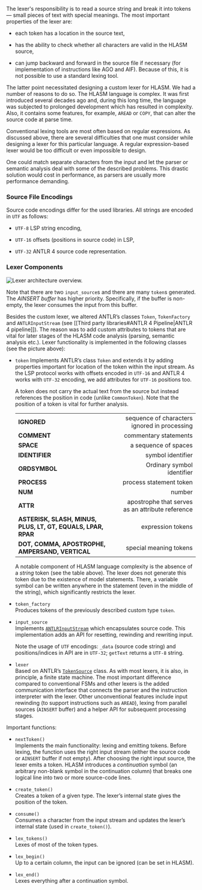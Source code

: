 The lexer's responsibility is to read a source string and break it into tokens — small pieces of text with special meanings. The most important properties of the lexer are:

-   each token has a location in the source text,

-   has the ability to check whether all characters are valid in the HLASM source,

-   can jump backward and forward in the source file if necessary (for implementation of instructions like AGO and AIF). Because of this, it is not possible to use a standard lexing tool.

The latter point necessitated designing a custom lexer for HLASM. We had a number of reasons to do so. The HLASM language is complex. It was first introduced several decades ago and, during this long time, the language was subjected to prolonged development which has resulted in complexity. Also, it contains some features, for example, `AREAD` or `COPY`, that can alter the source code at parse time.

Conventional lexing tools are most often based on regular expressions. As discussed above, there are several difficulties that one must consider while designing a lexer for this particular language. A regular expression-based lexer would be too difficult or even impossible to design.

One could match separate characters from the input and let the parser or semantic analysis deal with some of the described problems. This drastic solution would cost in performance, as parsers are usually more performance demanding.

### Source File Encodings

Source code encodings differ for the used libraries. All strings are encoded in `UTF` as follows:

- `UTF-8` LSP string encoding,

- `UTF-16` offsets (positions in source code) in LSP,

- `UTF-32` ANTLR 4 source code representation.

### Lexer Components

<img src="img/lexer_arch.svg" alt="Lexer architecture overview." />

 Note that there are two `input_source`s and there are many `token`s generated. The *AINSERT buffer* has higher priority. Specifically, if the buffer is non-empty, the lexer consumes the input from this buffer.
 
 Besides the custom lexer, we altered ANTLR’s classes `Token`, `TokenFactory` and `ANTLRInputStream` (see [[Third party libraries#ANTLR 4 Pipeline|ANTLR 4 pipeline]]). The reason was to add custom attributes to tokens that are vital for later stages of the HLASM code analysis (parsing, semantic analysis etc.). Lexer functionality is implemented in the following classes (see the picture above):

- `token`
    Implements ANTLR’s class `Token` and extends it by adding properties important for location of the token within the input stream. As the LSP protocol works with offsets encoded in `UTF-16` and ANTLR 4 works with `UTF-32` encoding, we add attributes for `UTF-16` positions too.

    A token does not carry the actual text from the source but instead references the position in code (unlike `CommonToken`). Note that the position of a token is vital for further analysis.

    |                |                                                |
    |:---------------|-----------------------------------------------:|
    | **IGNORED**    |    sequence of characters ignored in processing|
    | **COMMENT**    |                           commentary statements|
    | **SPACE**      |                            a sequence of spaces|
    | **IDENTIFIER** |                               symbol identifier|
    | **ORDSYMBOL**  |                      Ordinary symbol identifier|
    | **PROCESS**    |                         process statement token|
    | **NUM**        |                                          number|
    | **ATTR**       |apostrophe that serves as an attribute reference|
    | **ASTERISK, SLASH, MINUS, PLUS, LT, GT, EQUALS, LPAR, RPAR** |                              expression tokens|
    | **DOT, COMMA, APOSTROPHE, AMPERSAND, VERTICAL**               |                         special meaning tokens|

    A notable component of HLASM language complexity is the absence of a *string* token (see the table above). The lexer does not generate this token due to the existence of model statements. There, a variable symbol can be written anywhere in the statement (even in the middle of the string), which significantly restricts the lexer.

- `token_factory`  
    Produces tokens of the previously described custom type `token`.

- `input_source`  
    Implements [`ANTLRInputStream`](https://www.antlr.org/api/Java/org/antlr/v4/runtime/ANTLRInputStream.html) which encapsulates source code. This implementation adds an API for resetting, rewinding and rewriting input.

    Note the usage of `UTF` encodings: `_data` (source code string) and positions/indices in API are in `UTF-32`; `getText` returns a `UTF-8` string.

- `lexer`  
   Based on ANTLR’s [`TokenSource`](https://www.antlr.org/api/Java/org/antlr/v4/runtime/TokenSource.html) class. As with most lexers, it is also, in principle, a finite state machine. The most important difference compared to conventional FSMs and other lexers is the added communication interface that connects the parser and the instruction interpreter with the lexer. Other unconventional features include input rewinding (to support instructions such as `AREAD`), lexing from parallel sources (`AINSERT` buffer) and a helper API for subsequent processing stages.

Important functions:

- `nextToken()`  
Implements the main functionality: lexing and emitting tokens. Before lexing, the function uses the right input stream (either the source code or `AINSERT` buffer if not empty). After choosing the right input source, the lexer emits a token. HLASM introduces a *continuation* symbol (an arbitrary non-blank symbol in the continuation column) that breaks one logical line into two or more source-code lines.

- `create_token()`  
Creates a token of a given type. The lexer’s internal state gives the position of the token.

- `consume()`  
Consumes a character from the input stream and updates the lexer’s internal state (used in `create_token()`).

- `lex_tokens()`  
Lexes of most of the token types.

- `lex_begin()`  
Up to a certain column, the input can be ignored (can be set in HLASM).

- `lex_end()`  
Lexes everything after a continuation symbol.
